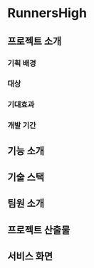 # RunnersHigh

## 프로젝트 소개
### 기획 배경
### 대상
### 기대효과
### 개발 기간
## 기능 소개
## 기술 스택
## 팀원 소개
## 프로젝트 산출물
## 서비스 화면
